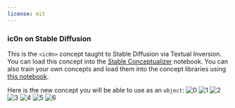 ```yaml
---
license: mit
---
```

### ic0n on Stable Diffusion
This is the `<ic0n>` concept taught to Stable Diffusion via Textual Inversion. You can load this concept into the [Stable Conceptualizer](https://colab.research.google.com/github/huggingface/notebooks/blob/main/diffusers/stable_conceptualizer_inference.ipynb) notebook. You can also train your own concepts and load them into the concept libraries using [this notebook](https://colab.research.google.com/github/huggingface/notebooks/blob/main/diffusers/sd_textual_inversion_training.ipynb).

Here is the new concept you will be able to use as an `object`:
![<ic0n> 0](https://huggingface.co/sd-concepts-library/ic0n/resolve/main/concept_images/5.jpeg)
![<ic0n> 1](https://huggingface.co/sd-concepts-library/ic0n/resolve/main/concept_images/6.jpeg)
![<ic0n> 2](https://huggingface.co/sd-concepts-library/ic0n/resolve/main/concept_images/3.jpeg)
![<ic0n> 3](https://huggingface.co/sd-concepts-library/ic0n/resolve/main/concept_images/0.jpeg)
![<ic0n> 4](https://huggingface.co/sd-concepts-library/ic0n/resolve/main/concept_images/2.jpeg)
![<ic0n> 5](https://huggingface.co/sd-concepts-library/ic0n/resolve/main/concept_images/1.jpeg)
![<ic0n> 6](https://huggingface.co/sd-concepts-library/ic0n/resolve/main/concept_images/4.jpeg)


